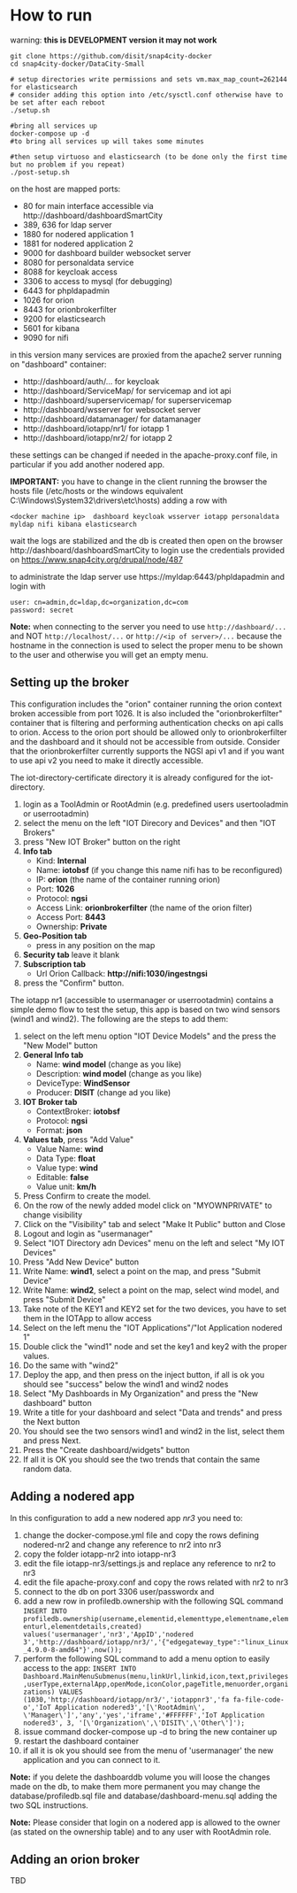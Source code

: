 # How to run
warning: **this is DEVELOPMENT version it may not work**

```
git clone https://github.com/disit/snap4city-docker
cd snap4city-docker/DataCity-Small

# setup directories write permissions and sets vm.max_map_count=262144 for elasticsearch
# consider adding this option into /etc/sysctl.conf otherwise have to be set after each reboot
./setup.sh

#bring all services up
docker-compose up -d
#to bring all services up will takes some minutes

#then setup virtuoso and elasticsearch (to be done only the first time but no problem if you repeat)
./post-setup.sh
```

on the host are mapped ports:
- 80 for main interface accessible via http://dashboard/dashboardSmartCity
- 389, 636 for ldap server
- 1880 for nodered application 1
- 1881 for nodered application 2
- 9000 for dashboard builder websocket server
- 8080 for personaldata service
- 8088 for keycloak access
- 3306 to access to mysql (for debugging)
- 6443 for phpldapadmin
- 1026 for orion
- 8443 for orionbrokerfilter
- 9200 for elasticsearch
- 5601 for kibana
- 9090 for nifi

in this version many services are proxied from the apache2 server running on "dashboard" container:
- http://dashboard/auth/... for keycloak
- http://dashboard/ServiceMap/ for servicemap and iot api
- http://dashboard/superservicemap/ for superservicemap
- http://dashboard/wsserver for websocket server
- http://dashboard/datamanager/ for datamanager
- http://dashboard/iotapp/nr1/ for iotapp 1
- http://dashboard/iotapp/nr2/ for iotapp 2

these settings can be changed if needed in the apache-proxy.conf file, in particular if you add another nodered app.

**IMPORTANT:** you have to change in the client running the browser the hosts file (/etc/hosts or the windows equivalent C:\Windows\System32\drivers\etc\hosts) adding a row with
```
<docker machine ip>  dashboard keycloak wsserver iotapp personaldata myldap nifi kibana elasticsearch
```

wait the logs are stabilized and the db is created then open on the browser http://dashboard/dashboardSmartCity 
to login use the credentials provided on https://www.snap4city.org/drupal/node/487

to administrate the ldap server use https://myldap:6443/phpldapadmin and login with 
```
user: cn=admin,dc=ldap,dc=organization,dc=com 
password: secret
```

**Note:** when connecting to the server you need to use `http://dashboard/...` and NOT `http://localhost/...` or `http://<ip of server>/...` because the hostname in the connection is used to select the proper menu to be shown to the user and otherwise you will get an empty menu.

## Setting up the broker
This configuration includes the "orion" container running the orion context broken accessible from port 1026. It is also included the "orionbrokerfilter" container that is filtering and performing authentication checks on api calls to orion. 
Access to the orion port should be allowed only to orionbrokerfilter and the dashboard and it should not be accessible from outside. 
Consider that the orionbrokerfilter currently supports the NGSI api v1 and if you want to use api v2 you need to make it directly accessible.

The iot-directory-certificate directory it is already configured for the iot-directory.

1. login as a ToolAdmin or RootAdmin (e.g. predefined users usertooladmin or userrootadmin)
2. select the menu on the left "IOT Direcory and Devices" and then "IOT Brokers"
3. press "New IOT Broker" button on the right
4. **Info tab**
    - Kind: **Internal**
    - Name: **iotobsf** (if you change this name nifi has to be reconfigured)
    - IP: **orion** (the name of the container running orion)
    - Port: **1026**
    - Protocol: **ngsi**
    - Access Link: **orionbrokerfilter** (the name of the orion filter)
    - Access Port: **8443**
    - Ownership: **Private**
5. **Geo-Position tab**
    - press in any position on the map
6. **Security tab** leave it blank
7. **Subscription tab**
    - Url Orion Callback: **http://nifi:1030/ingestngsi**
8. press the "Confirm" button.

The iotapp nr1 (accessible to usermanager or userrootadmin) contains a simple demo flow to test the setup, this app is based on two wind sensors (wind1 and wind2). The following are the steps to add them:

1. select on the left menu option "IOT Device Models" and the press the "New Model" button
2. **General Info tab**
    - Name: **wind model** (change as you like)
    - Description: **wind model** (change as you like)
    - DeviceType: **WindSensor**
    - Producer: **DISIT** (change ad you like)
3. **IOT Broker tab**
    - ContextBroker: **iotobsf**
    - Protocol: **ngsi**
    - Format: **json**
4. **Values tab**, press "Add Value"
    - Value Name: **wind**
    - Data Type: **float**
    - Value type: **wind**
    - Editable: **false**
    - Value unit: **km/h**
5. Press Confirm to create the model.
6. On the row of the newly added model click on "MYOWNPRIVATE" to change visibility
7. Click on the "Visibility" tab and select "Make It Public" button and Close
8. Logout and login as "usermanager"
9. Select "IOT Directory adn Devices" menu on the left and select "My IOT Devices"
10. Press "Add New Device" button
11. Write Name: **wind1**, select a point on the map, and press "Submit Device"
12. Write Name: **wind2**, select a point on the map, select wind model, and press "Submit Device"
13. Take note of the KEY1 and KEY2 set for the two devices, you have to set them in the IOTApp to allow access
14. Select on the left menu the "IOT Applications"/"Iot Application nodered 1"
15. Double click the "wind1" node and set the key1 and key2 with the proper values.
16. Do the same with "wind2"
17. Deploy the app, and then press on the inject button, if all is ok you should see "success" below the wind1 and wind2 nodes
18. Select "My Dashboards in My Organization" and press the "New dashboard" button
19. Write a title for your dashboard and select "Data and trends" and press the Next button
20. You should see the two sensors wind1 and wind2 in the list, select them and press Next.
21. Press the "Create dashboard/widgets" button
22. If all it is OK you should see the two trends that contain the same random data.

## Adding a nodered app
In this configuration to add a new nodered app *nr3* you need to:
1. change the docker-compose.yml file and copy the rows defining nodered-nr2 and change any reference to nr2 into nr3
2. copy the folder iotapp-nr2 into iotapp-nr3
3. edit the file iotapp-nr3/settings.js and replace any reference to nr2 to nr3
4. edit the file apache-proxy.conf and copy the rows related with nr2 to nr3
5. connect to the db on port 3306 user/passwordx and 
6. add a new row in profiledb.ownership with the following SQL command `INSERT INTO profiledb.ownership(username,elementid,elementtype,elementname,elementurl,elementdetails,created) values('usermanager','nr3','AppID','nodered 3','http://dashboard/iotapp/nr3/','{"edgegateway_type":"linux_Linux_4.9.0-8-amd64"}',now()); ` 
7. perform the following SQL command to add a menu option to easily access to the app: `INSERT INTO Dashboard.MainMenuSubmenus(menu,linkUrl,linkid,icon,text,privileges,userType,externalApp,openMode,iconColor,pageTitle,menuorder,organizations) VALUES (1030,'http://dashboard/iotapp/nr3/','iotappnr3','fa fa-file-code-o','IoT Application nodered3','[\'RootAdmin\', \'Manager\']','any','yes','iframe','#FFFFFF','IoT Application nodered3', 3, '[\'Organization\',\'DISIT\',\'Other\']');`
8. issue command docker-compose up -d to bring the new container up
9. restart the dashboard container
10. if all it is ok you should see from the menu of 'usermanager' the new application and you can connect to it.

**Note:** if you delete the dashboarddb volume you will loose the changes made on the db, to make them more permanent you may change the database/profiledb.sql file and database/dashboard-menu.sql adding the two SQL instructions. 

**Note:** Please consider that login on a nodered app is allowed to the owner (as stated on the ownership table) and to any user with RootAdmin role.

## Adding an orion broker
TBD
